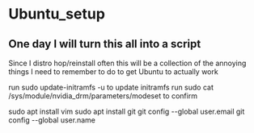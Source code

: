 # Ubuntu_setup
## One day I will turn this all into a script
Since I distro hop/reinstall often this will be a collection of the annoying things I need to remember to do to get Ubuntu to actually work


run sudo update-initramfs -u to update initramfs
run sudo cat /sys/module/nvidia_drm/parameters/modeset to confirm


sudo apt install vim
sudo apt install git
git config --global user.email
git config --global user.name
